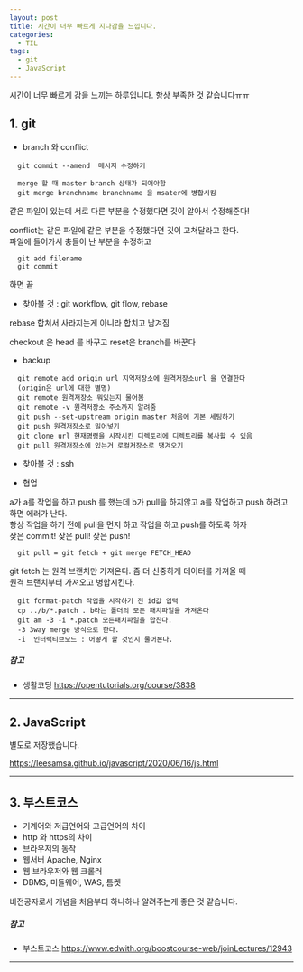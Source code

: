 ```yaml
---
layout: post
title: 시간이 너무 빠르게 지나감을 느낍니다.
categories:
  - TIL
tags:
  - git
  - JavaScript
---
```



시간이 너무 빠르게 감을 느끼는 하루입니다. 항상 부족한 것 같습니다ㅠㅠ

## 1. git

+ branch 와 conflict

```
  git commit --amend  메시지 수정하기

  merge 할 때 master branch 상태가 되어야함  
  git merge branchname branchname 을 msater에 병합시킴
```

같은 파일이 있는데 서로 다른 부분을 수정했다면 깃이 알아서 수정해준다!

conflict는 같은 파일에 같은 부분을 수정했다면 깃이 고쳐달라고 한다.  
파일에 들어가서 충돌이 난 부분을 수정하고

```
  git add filename  
  git commit
```

하면 끝

  - 찾아볼 것 : git workflow, git flow, rebase

rebase 합쳐서 사라지는게 아니라 합치고 남겨짐

checkout 은 head 를 바꾸고 reset은 branch를 바꾼다

+ backup

```
  git remote add origin url 지역저장소에 원격저장소url 을 연결한다
  (origin은 url에 대한 별명)
  git remote 원격저장소 뭐있는지 물어봄
  git remote -v 원격저장소 주소까지 알려줌
  git push --set-upstream origin master 처음에 기본 세팅하기
  git push 원격저장소로 밀어넣기
  git clone url 현재명령을 시작시킨 디렉토리에 디렉토리를 복사할 수 있음
  git pull 원격저장소에 있는거 로컬저장소로 땡겨오기
```

  - 찾아볼 것 : ssh

+ 협업

a가 a를 작업을 하고 push 를 했는데 b가 pull을 하지않고 a를 작업하고 push 하려고 하면 에러가 난다.  
항상 작업을 하기 전에 pull을 먼저 하고 작업을 하고 push를 하도록 하자  
잦은 commit! 잦은 pull! 잦은 push!

```
  git pull = git fetch + git merge FETCH_HEAD
```

git fetch 는 원격 브랜치만 가져온다. 좀 더 신중하게 데이터를 가져올 때  
원격 브랜치부터 가져오고 병합시킨다.

```
  git format-patch 작업을 시작하기 전 id값 입력
  cp ../b/*.patch . b라는 폴더의 모든 패치파일을 가져온다
  git am -3 -i *.patch 모든패치파일을 합친다.
  -3 3way merge 방식으로 한다.
  -i  인터랙티브모드 : 어떻게 할 것인지 물어본다.
```
  
##### 참고
* 생활코딩 <https://opentutorials.org/course/3838>

---

## 2. JavaScript


별도로 저장했습니다.

<https://leesamsa.github.io/javascript/2020/06/16/js.html>

---

## 3. 부스트코스


+ 기계어와 저급언어와 고급언어의 차이
+ http 와 https의 차이
+ 브라우저의 동작
+ 웹서버 Apache, Nginx
+ 웹 브라우저와 웹 크롤러
+ DBMS, 미들웨어, WAS, 톰켓

비전공자로서 개념을 처음부터 하나하나 알려주는게 좋은 것 같습니다.
  
##### 참고
* 부스트코스 <https://www.edwith.org/boostcourse-web/joinLectures/12943>

---